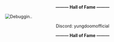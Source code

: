 **<p align="center">——— Hall of Fame ———</p>**
<img src="https://github.com/P0L3NARUBA/.github/assets/146978592/f9da16a1-3854-4ea9-900d-5a490cfc5f36" title="Debuggin.."><br>

<p align="center">Discord: yungdoomofficial</p>

**<p align="center">——— Hall of Fame ———</p>**

<!-- For those who reading this, dSB3aW4gYm9pLg== -->
